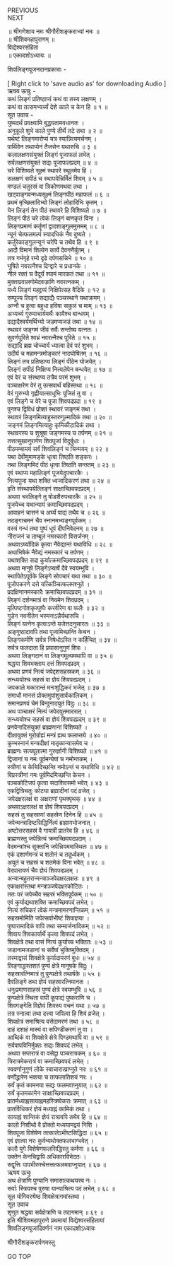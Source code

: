 PREVIOUS  
NEXT  
  
॥ श्रीगणेशाय नमः श्रीगौरीशङ्कराभ्यां नमः ॥  
॥ श्रीशिवमहापुराणम् ॥  
विद्येश्वरसंहिता  
॥ एकादशोऽध्यायः ॥  
  
शिवलिङ्गपूजनदानप्रकाराः -  
  
  
[ Right click to 'save audio as' for downloading Audio ]  
ऋषय ऊचुः -  
कथं लिङ्‌गं प्रतिष्ठाप्यं कथं वा तस्य लक्षणम् ।  
कथं वा तत्समभ्यर्च्यं देशे काले च केन हि ॥ १ ॥  
सूत उवाच -  
युष्मदर्थं प्रवक्ष्यामि बुद्ध्यतामवधानतः ।  
अनुकूले शुभे काले पुण्ये तीर्थे तटे तथा ॥ २ ॥  
यथेष्टं लिङ्‌गमारोप्यं यत्र स्यान्नित्यमर्चनम् ।  
पार्थिवेन तथाप्येनं तैजसेन यथारुचि ॥ ३ ॥  
कलालक्षणसंयुक्तं लिङ्‌गं पूजाफलं लभेत् ।  
सर्वलक्षणसंयुक्तं सद्यः पूजाफलप्रदम् ॥ ४ ॥  
चरे विशिष्यते सूक्ष्मं स्थावरे स्थूलमेव हि ।  
सलक्षणं सपीठं च स्थापयेन्निर्मितं शिवम् ॥ ५ ॥  
मण्डलं चतुरस्रं वा त्रिकोणमथवा तथा ।  
खट्वाङ्‌गवन्मध्यसूक्ष्मं लिङ्‌गपीठं महाफलं ॥ ६ ॥  
प्रथमं मृच्छिलादिभ्यो लिङ्‌गं लोहादिभिः कृतम् ।  
येन लिङ्‌गं तेन पीठं स्थावरे हि विशिष्यते ॥ ७ ॥  
लिङ्‌गं पीठं चरे त्वेकं लिङ्‌गं बाणकृतं विना ।  
लिङ्‌गप्रमाणं कर्तॄणां द्वादशाङ्‌गुलमुत्तमम् ॥ ८ ॥  
न्यूनं चेत्फलमल्पं स्यादधिकं नैव दुष्यते ।  
कर्तुरेकाङ्‌गुलन्यूनं चरेपि च तथैव हि ॥ ९ ॥  
आदौ विमानं शिल्पेन कार्ये देवगणैर्युतम् ।  
तत्र गर्भगृहे रम्ये दृढे दर्पणसन्निभे ॥ १० ॥  
भूषिते नवरत्नैश्च दिग्द्वारे च प्रधानके ।  
नीलं रक्तं च वैदूर्यं श्यामं मारकतं तथा ॥ ११ ॥  
मुक्ताप्रवालगोमेदवज्राणि नवरत्नकम् ।  
मध्ये लिङ्‌गं महद्द्रव्यं निक्षिपेत्सह वैदिके ॥ १२ ॥  
सम्पूज्य लिङ्‌गं सद्याद्यैः पञ्चस्थाने यथाक्रमम् ।  
अग्नौ च हुत्वा बहुधा हविषा सकुलं च माम् ॥ १३ ॥  
अभ्यर्च्य गुरुमाचार्यमर्थैः कामैश्च बान्धवम् ।  
दद्यादैश्वर्यमर्थिभ्यो जडमप्यजडं तथा ॥ १४ ॥  
स्थावरं जङ्‌गमं जीवं सर्वैः सन्तोष्य यत्नतः ।  
सुवर्णपूरिते श्वभ्रं नवरत्नैश्च पूरिते ॥ १५ ॥  
सद्यादि ब्रह्म चोच्चार्य ध्यात्वा देवं परं शुभम् ।  
उदीर्य च महामन्त्रमोङ्‌कारं नादघोषितम् ॥ १६ ॥  
लिङ्‌गं तत्र प्रतिष्ठाप्य लिङ्‌गं पीठेन योजयेत् ।  
लिङ्‌गं सपीठं निक्षिप्य नित्यलेपेन बन्धयेत् ॥ १७ ॥  
एवं वेरं च संस्थाप्य तत्रैव परमं शुभम् ।  
पञ्चाक्षरेण वेरं तु उत्सवार्थं बहिस्तथा ॥ १८ ॥  
वेरं गुरुभ्यो गृह्णीयात्साधुभिः पूजितं तु वा ।  
एवं लिङ्‌गे च वेरे च पूजा शिवपदप्रदा ॥ १९ ॥  
पुनश्च द्विविधं प्रोक्तं स्थावरं जङ्‌गमं तथा ।  
स्थावरं लिङ्‌गमित्याहुस्तरुगुल्मादिकं तथा ॥ २० ॥  
जङ्‌गमं लिङ्‌गमित्याहुः कृमिकीटादिकं तथा ।  
स्थावरस्य च शुश्रूषा जङ्‌गमस्य च तर्पणम् ॥ २१ ॥  
तत्तत्सुखानुरागेण शिवपूजां विदुर्बुधाः ।  
पीठमम्बामयं सर्वं शिवलिङ्‌गं च चिन्मयम् ॥ २२ ॥  
यथा देवीमुमामङ्‌के धृत्वा तिष्ठति शङ्‌करः ।  
तथा लिङ्‌गमिदं पीठं धृत्वा तिष्ठति सन्ततम् ॥ २३ ॥  
एवं स्थाप्य महालिङ्‌गं पूजयेदुपचारकैः ।  
नित्यपूजा यथा शक्ति ध्वजादिकरणं तथा ॥ २४ ॥  
इति संस्थापयेल्लिङ्‌गं साक्षाच्छिवपदप्रदम् ।  
अथवा चरलिङ्‌गे तु षोडशैरुपचारकैः ॥ २५ ॥  
पूजयेच्च यथान्यायं क्रमाच्छिवपदप्रदम् ।  
आवाहनं चासनं च अर्घ्यं पाद्यं तथैव च ॥ २६ ॥  
तदङ्‌गाचमनं चैव स्नानमभ्यङ्‌गपूर्वकम् ।  
वस्त्रं गन्धं तथा पुष्पं धूपं दीपनिवेदनम् ॥ २७ ॥  
नीराजनं च ताम्बूलं नमस्कारो विसर्जनम् ।  
अथवाऽर्घ्यादिकं कृत्वा नैवेद्यान्तं यथाविधि ॥ २८ ॥  
अथाभिषेकं नैवेद्यं नमस्कारं च तर्पणम् ।  
यथाशक्ति सदा कुर्यात्क्रमाच्छिवपदप्रदम् ॥ २९ ॥  
अथवा मानुषे लिङ्‌गेऽप्यार्षे दैवे स्वयम्भुवि ।  
स्थापितेऽपूर्वके लिङ्‌गे सोपचारं यथा तथा ॥ ३० ॥  
पूजोपकरणे दत्ते यत्किञ्चित्फलमश्नुते ।  
प्रदक्षिणानमस्कारैः क्रमाच्छिवपदप्रदम् ॥ ३१ ॥  
लिङ्‌गं दर्शनमात्रं वा नियमेन शिवप्रदम् ।  
मृत्पिष्टगोशकृत्पुष्पैः करवीरेण वा फलैः ॥ ३२ ॥  
गुडेन नवनीतेन भस्मनाऽन्नैर्यथारुचि ।  
लिङ्‌गं यत्नेन कृत्वाऽन्ते यजेत्तदनुसारतः ॥ ३३ ॥  
अङ्‌गुष्ठादावपि तथा पूजामिच्छन्ति केचन ।  
लिङ्‌गकर्मणि सर्वत्र निषेधोऽस्ति न कर्हिचित् ॥ ३४ ॥  
सर्वत्र फलदाता हि प्रयासानुगुणं शिवः ।  
अथवा लिङ्‌गदानं वा लिङ्‌गमूल्यमथापि वा ॥ ३५ ॥  
श्रद्धया शिवभक्ताय दत्तं शिवपदप्रदम् ।  
अथवा प्रणवं नित्यं जपेद्दशसहस्रकम् ॥ ३६ ॥  
सन्ध्ययोश्च सहस्रं वा ज्ञेयं शिवपदप्रदम् ।  
जपकाले मकारान्तं मनःशुद्धिकरं भजेत् ॥ ३७ ॥  
समाधौ मानसं प्रोक्तमुपांशुसार्वकालिकम् ।  
समानप्रणवं चेमं बिन्दुनादयुतं विदुः ॥ ३८ ॥  
अथ पञ्चाक्षरं नित्यं जपेदयुतमादरात् ।  
सन्ध्ययोश्च सहस्रं वा ज्ञेयं शिवपदप्रदम् ॥ ३९ ॥  
प्रणवेनादिसंयुक्तं ब्राह्मणानां विशिष्यते ।  
दीक्षायुक्तं गुरोर्ग्राह्यं मन्त्रं ह्यथ फलाप्तये ॥ ४० ॥  
कुम्भस्नानं मन्त्रदीक्षां मातृकान्यासमेव च ।  
ब्राह्मणः सत्यपूतात्मा गुरुर्ज्ञानी विशिष्यते ॥ ४१ ॥  
द्विजानां च नमः पूर्वमन्येषां च नमोन्तकम् ।  
स्त्रीणां च केचिदिच्छन्ति नमोऽन्तं च यथाविधि ॥ ४२ ॥  
विप्रस्त्रीणां नमः पूर्वमिदमिच्छन्ति केचन ।  
पञ्चकोटिजपं कृत्वा सदाशिवसमो भवेत् ॥ ४३ ॥  
एकद्वित्रिचतुः कोट्या ब्रह्मादीनां पदं व्रजेत् ।  
जपेदक्षरलक्षं वा अक्षराणां पृथक्पृथक् ॥ ४४ ॥  
अथवाऽक्षरलक्षं वा ज्ञेयं शिवपदप्रदम् ।  
सहस्रं तु सहस्राणां सहस्रेण दिनेन हि ॥ ४५ ॥  
जपेन्मन्त्रादिष्टसिद्धिर्नित्यं ब्राह्मणभोजनात् ।  
अष्टोत्तरसहस्रं वै गायत्रीं प्रातरेव हि ॥ ४६ ॥  
ब्राह्मणस्तु जपेन्नित्यं क्रमाच्छिवपदप्रदाम् ।  
वेदमन्त्रांश्च सूक्तानि जपेन्नियममास्थितः ॥ ४७ ॥  
एकं दशार्णमन्त्रं च शतोनं च तदूर्ध्वकम् ।  
अयुतं च सहस्रं च शतमेकं विना भवेत् ॥ ४८ ॥  
वेदपारायणं चैव ज्ञेयं शिवपदप्रदम् ।  
अन्यान्बहुतरान्मन्त्राञ्जपेदक्षरलक्षतः ॥ ४९ ॥  
एकाक्षरांस्तथा मन्त्राञ्जपेदक्षरकोटितः ।  
ततः परं जपेच्चैव सहस्रं भक्तिपूर्वकम् ॥ ५० ॥  
एवं कुर्याद्यथाशक्ति क्रमाच्छिवपदं लभेत् ।  
नित्यं रुचिकरं त्वेकं मन्त्रमामरणान्तिकम् ॥ ५१ ॥  
सहस्रमोमिति जपेत्सर्वाभीष्टं शिवाज्ञया ।  
पुष्पारामादिकं वापि तथा सम्मार्जनादिकम् ॥ ५२ ॥  
शिवाय शिवकार्यार्थे कृत्वा शिवपदं लभेत् ।  
शिवक्षेत्रे तथा वासं नित्यं कुर्याच्च भक्तितः ॥ ५३ ॥  
जडानामजडानां च सर्वेषां भुक्तिमुक्तिदम् ।  
तस्माद्वासं शिवक्षेत्रे कुर्यादामरणं बुधः ॥ ५४ ॥  
लिङ्‌गाद्धस्तशतं पुण्यं क्षेत्रे मानुषके विदुः ।  
सहस्रारत्निमात्रं तु पुण्यक्षेत्रे तथार्षके ॥ ५५ ॥  
दैवलिङ्‌गे तथा ज्ञेयं सहस्रारत्निमानतः ।  
धनुःप्रमाणसाहस्रं पुण्यं क्षेत्रे स्वयम्भुवि ॥ ५६ ॥  
पुण्यक्षेत्रे स्थिता वापी कूपाद्यं पुष्कराणि च ।  
शिवगङ्‌गेति विज्ञेयं शिवस्य वचनं यथा ॥ ५७ ॥  
तत्र स्नात्वा तथा दत्त्वा जपित्वा हि शिवं व्रजेत् ।  
शिवक्षेत्रं समाश्रित्य वसेदामरणं तथा ॥ ५८ ॥  
दाहं दशाहं मास्यं वा सपिण्डीकरणं तु वा ।  
आब्दिकं वा शिवक्षेत्रे क्षेत्रे पिण्डमथापि वा ॥ ५९ ॥  
सर्वपापविनिर्मुक्तः सद्यः शिवपदं लभेत् ।  
अथवा सप्तरात्रं वा वसेद्वा पञ्चरात्रकम् ॥ ६० ॥  
त्रिरात्रमेकरात्रं वा क्रमाच्छिवपदं लभेत् ।  
स्ववर्णानुगुणं लोके स्वाचारात्प्राप्नुते नरः ॥ ६१ ॥  
वर्णोद्धारेण भक्त्या च तत्फलातिशयं नरः ।  
सर्वं कृतं कामनया सद्यः फलमवाप्नुयात् ॥ ६२ ॥  
सर्वं कृतमकामेन साक्षाच्छिवपदप्रदम् ।  
प्रातर्मध्याह्नसायाह्नमहस्त्रिष्वेकतः क्रमात् ॥ ६३ ॥  
प्रातर्विधिकरं ज्ञेयं मध्याह्नं कामिकं तथा ।  
सायाह्नं शान्तिकं ज्ञेयं रात्रावपि तथैव हि ॥ ६४ ॥  
कालो निशीथो वै प्रोक्तो मध्ययामद्वयं निशि ।  
शिवपूजा विशेषेण तत्कालेऽभीष्टसिद्धिदा ॥ ६५ ॥  
एवं ज्ञात्वा नरः कुर्वन्यथोक्तफलभाग्भवेत् ।  
कलौ युगे विशेषेणफलसिद्धिस्तु कर्मणा ॥ ६६ ॥  
उक्तेन केनचिद्वापि अधिकारविभेदतः ।  
सद्वृत्तिः पापभीरुश्चेत्तत्तत्फलमवाप्नुयात् ॥ ६७ ॥  
ऋषय ऊचुः  
अथ क्षेत्राणि पुण्यानि समासात्कथयस्व नः ।  
सर्वाः स्त्रियश्च पुरुषा यान्याश्रित्य पदं लभेत् ॥ ६८ ॥  
सूत योगिवरश्रेष्ठ शिवक्षेत्रागमांस्तथा ।  
सूत उवाच  
शृणुत श्रद्धया सर्वक्षेत्राणि च तदागमान् ॥ ६९ ॥  
इति श्रीशिवमहापुराणे प्रथमायां विद्येश्वरसंहितायां  
शिवलिङ्गपूजादिवर्णनं नाम एकादशोऽध्यायः  
  
  
श्रीगौरीशङ्करार्पणमस्तु  
  
GO TOP
